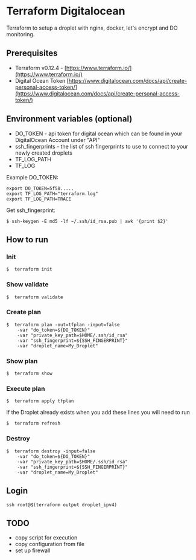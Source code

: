 # Terraform Digitalocean

Terraform to setup a droplet with nginx, docker, let's encrypt and DO monitoring.


## Prerequisites

* Terraform v0.12.4 - [https://www.terraform.io/](https://www.terraform.io/)
* Digital Ocean Token [https://www.digitalocean.com/docs/api/create-personal-access-token/](https://www.digitalocean.com/docs/api/create-personal-access-token/)

## Environment variables (optional)

* DO_TOKEN - api token for digital ocean which can be found in your DigitalOcean Account under "API"
* ssh_fingerprints - the list of ssh fingerprints to use to connect to your newly created droplets
* TF_LOG_PATH
* TF_LOG

Example DO_TOKEN:

```
export DO_TOKEN=5f58.....
export TF_LOG_PATH="terraform.log"
export TF_LOG_PATH=TRACE
```

Get ssh_fingerprint:

```
$ ssh-keygen -E md5 -lf ~/.ssh/id_rsa.pub | awk '{print $2}'
```


## How to run

### Init

```
$  terraform init
```


### Show validate

```
$  terraform validate
```

### Create plan

```
$  terraform plan -out=tfplan -input=false 
    -var "do_token=${DO_TOKEN}"
    -var "private_key_path=$HOME/.ssh/id_rsa"
    -var "ssh_fingerprint=${SSH_FINGERPRINT}" 
    -var "droplet_name=My_Droplet"     
```

### Show plan

```
$  terraform show
```


### Execute plan

```
$  terraform apply tfplan
```

If the Droplet already exists when you add these lines you will need to run

```
$  terraform refresh
```

### Destroy

```
$  terraform destroy -input=false 
    -var "do_token=${DO_TOKEN}" 
    -var "private_key_path=$HOME/.ssh/id_rsa"
    -var "ssh_fingerprint=${SSH_FINGERPRINT}" 
    -var "droplet_name=My_Droplet"   
```

## Login

```
ssh root@$(terraform output droplet_ipv4)
```

## TODO

* copy script for execution
* copy configuration from file
* set up firewall
